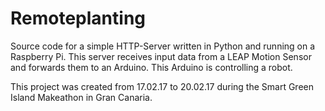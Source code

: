 # Remoteplanting  

Source code for a simple HTTP-Server written in Python and running on a Raspberry Pi. This server receives input data from a LEAP Motion Sensor and forwards them to an Arduino. This Arduino is controlling a robot. 

This project was created from 17.02.17 to 20.02.17 during the Smart Green Island Makeathon in Gran Canaria. 
